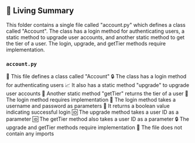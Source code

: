 

<!-- Living README Summary -->
## 🌳 Living Summary

This folder contains a single file called "account.py" which defines a class called "Account". The class has a login method for authenticating users, a static method to upgrade user accounts, and another static method to get the tier of a user. The login, upgrade, and getTier methods require implementation.


### `account.py`

📄 This file defines a class called "Account"
🔒 The class has a login method for authenticating users
📈 It also has a static method "upgrade" to upgrade user accounts
🔢 Another static method "getTier" returns the tier of a user
🔐 The login method requires implementation
🔑 The login method takes a username and password as parameters
🔐 It returns a boolean value indicating successful login
🆔 The upgrade method takes a user ID as a parameter
🆔 The getTier method also takes a user ID as a parameter
🔒 The upgrade and getTier methods require implementation
🚫 The file does not contain any imports

<!-- Living README Summary -->